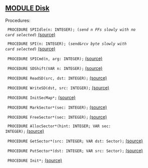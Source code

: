 
## [MODULE Disk](https://github.com/io-core/Kernel/blob/main/Disk.Mod)

Procedures:


<code>  PROCEDURE SPIIdle(n: INTEGER); (*send n FFs slowly with no card selected*)</code> [(source)](https://github.com/io-core/Kernel/blob/main/Disk.Mod#L19)


<code>  PROCEDURE SPI(n: INTEGER); (*send&rcv byte slowly with card selected*)</code> [(source)](https://github.com/io-core/Kernel/blob/main/Disk.Mod#L27)


<code>  PROCEDURE SPICmd(n, arg: INTEGER);</code> [(source)](https://github.com/io-core/Kernel/blob/main/Disk.Mod#L33)


<code>  PROCEDURE SDShift(VAR n: INTEGER);</code> [(source)](https://github.com/io-core/Kernel/blob/main/Disk.Mod#L45)


<code>  PROCEDURE ReadSD(src, dst: INTEGER);</code> [(source)](https://github.com/io-core/Kernel/blob/main/Disk.Mod#L53)


<code>  PROCEDURE WriteSD(dst, src: INTEGER);</code> [(source)](https://github.com/io-core/Kernel/blob/main/Disk.Mod#L67)


<code>  PROCEDURE InitSecMap*;</code> [(source)](https://github.com/io-core/Kernel/blob/main/Disk.Mod#L81)


<code>  PROCEDURE MarkSector*(sec: INTEGER);</code> [(source)](https://github.com/io-core/Kernel/blob/main/Disk.Mod#L87)


<code>  PROCEDURE FreeSector*(sec: INTEGER);</code> [(source)](https://github.com/io-core/Kernel/blob/main/Disk.Mod#L92)


<code>  PROCEDURE AllocSector*(hint: INTEGER; VAR sec: INTEGER);</code> [(source)](https://github.com/io-core/Kernel/blob/main/Disk.Mod#L97)


<code>  PROCEDURE GetSector*(src: INTEGER; VAR dst: Sector);</code> [(source)](https://github.com/io-core/Kernel/blob/main/Disk.Mod#L107)


<code>  PROCEDURE PutSector*(dst: INTEGER; VAR src: Sector);</code> [(source)](https://github.com/io-core/Kernel/blob/main/Disk.Mod#L113)


<code>  PROCEDURE Init*;</code> [(source)](https://github.com/io-core/Kernel/blob/main/Disk.Mod#L119)


